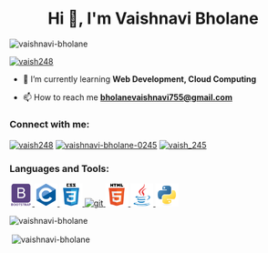 <h1 align="center">Hi 👋, I'm Vaishnavi Bholane</h1>
<p align="left"> <img src="https://komarev.com/ghpvc/?username=vaishnavi-bholane&label=Profile%20views&color=0e75b6&style=flat" alt="vaishnavi-bholane" /> </p>

<p align="left"> <a href="https://twitter.com/vaish248" target="blank"><img src="https://img.shields.io/twitter/follow/vaish248?logo=twitter&style=for-the-badge" alt="vaish248" /></a> </p>

- 🌱 I’m currently learning **Web Development, Cloud Computing**

- 📫 How to reach me **bholanevaishnavi755@gmail.com**

<h3 align="left">Connect with me:</h3>
<p align="left">
<a href="https://twitter.com/vaish248" target="blank"><img align="center" src="https://raw.githubusercontent.com/rahuldkjain/github-profile-readme-generator/master/src/images/icons/Social/twitter.svg" alt="vaish248" height="30" width="40" /></a>
<a href="https://linkedin.com/in/vaishnavi-bholane-0245" target="blank"><img align="center" src="https://raw.githubusercontent.com/rahuldkjain/github-profile-readme-generator/master/src/images/icons/Social/linked-in-alt.svg" alt="vaishnavi-bholane-0245" height="30" width="40" /></a>
<a href="https://instagram.com/vaish_245" target="blank"><img align="center" src="https://raw.githubusercontent.com/rahuldkjain/github-profile-readme-generator/master/src/images/icons/Social/instagram.svg" alt="vaish_245" height="30" width="40" /></a>
</p>

<h3 align="left">Languages and Tools:</h3>
<p align="left"> <a href="https://getbootstrap.com" target="_blank"> <img src="https://raw.githubusercontent.com/devicons/devicon/master/icons/bootstrap/bootstrap-plain-wordmark.svg" alt="bootstrap" width="40" height="40"/> </a> <a href="https://www.cprogramming.com/" target="_blank"> <img src="https://raw.githubusercontent.com/devicons/devicon/master/icons/c/c-original.svg" alt="c" width="40" height="40"/> </a> <a href="https://www.w3schools.com/css/" target="_blank"> <img src="https://raw.githubusercontent.com/devicons/devicon/master/icons/css3/css3-original-wordmark.svg" alt="css3" width="40" height="40"/> </a> <a href="https://git-scm.com/" target="_blank"> <img src="https://www.vectorlogo.zone/logos/git-scm/git-scm-icon.svg" alt="git" width="40" height="40"/> </a> <a href="https://www.w3.org/html/" target="_blank"> <img src="https://raw.githubusercontent.com/devicons/devicon/master/icons/html5/html5-original-wordmark.svg" alt="html5" width="40" height="40"/> </a> <a href="https://www.java.com" target="_blank"> <img src="https://raw.githubusercontent.com/devicons/devicon/master/icons/java/java-original.svg" alt="java" width="40" height="40"/> </a> <a href="https://www.python.org" target="_blank"> <img src="https://raw.githubusercontent.com/devicons/devicon/master/icons/python/python-original.svg" alt="python" width="40" height="40"/> </a> </p>

<p><img align="left" src="https://github-readme-stats.vercel.app/api/top-langs?username=vaishnavi-bholane&show_icons=true&locale=en&layout=compact" alt="vaishnavi-bholane" /></p>
<br>
<p>&nbsp;<img align="center" src="https://github-readme-stats.vercel.app/api?username=vaishnavi-bholane&show_icons=true&locale=en" alt="vaishnavi-bholane" /></p>
